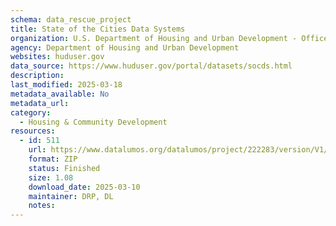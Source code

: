 ```yaml
---
schema: data_rescue_project 
title: State of the Cities Data Systems
organization: U.S. Department of Housing and Urban Development - Office of Policy Development and Research
agency: Department of Housing and Urban Development
websites: huduser.gov
data_source: https://www.huduser.gov/portal/datasets/socds.html
description: 
last_modified: 2025-03-18
metadata_available: No
metadata_url: 
category:
  - Housing & Community Development 
resources:
  - id: 511
    url: https://www.datalumos.org/datalumos/project/222283/version/V1/view
    format: ZIP
    status: Finished
    size: 1.08
    download_date: 2025-03-10
    maintainer: DRP, DL
    notes: 
---
```

